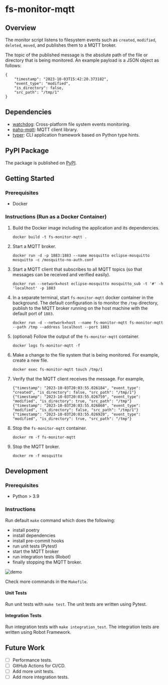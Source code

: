 # fs-monitor-mqtt

## Overview

The monitor script listens to filesystem events such as `created`, `modified`, `deleted`, `moved`, and publishes them to a MQTT broker.

The topic of the published message is the absolute path of the file or directory that is being monitored. An example payload is a JSON object as follows:

```
{
    "timestamp": "2023-10-03T15:42:20.373182",
    "event_type": "modified",
    "is_directory": false,
    "src_path": "/tmp/1"
}
```

## Dependencies

- [watchdog](https://github.com/gorakhargosh/watchdog): Cross-platform file system events monitoring.
- [paho-mqtt](https://github.com/eclipse/paho.mqtt.python): MQTT client library.
- [typer](https://github.com/tiangolo/typer): CLI application framework based on Python type hints.

## PyPI Package

The package is published on [PyPI](https://pypi.org/project/fs-monitor-mqtt/).

## Getting Started

### Prerequisites

- Docker

### Instructions (Run as a Docker Container)

1. Build the Docker image including the application and its dependencies.

    ```
    docker build -t fs-monitor-mqtt .
    ```

2. Start a MQTT broker.

    ```
    docker run -d -p 1883:1883 --name mosquitto eclipse-mosquitto mosquitto -c /mosquitto-no-auth.conf
    ```

3. Start a MQTT client that subscribes to all MQTT topics (so that messages can be received and verified easily).

    ```
    docker run --network=host eclipse-mosquitto mosquitto_sub -t '#' -h 'localhost' -p 1883
    ```

4. In a separate terminal, start `fs-monitor-mqtt` docker container in the background.
   The default configuration is to monitor the `/tmp` directory, publish to the MQTT broker running on the host machine with the default port of `1883`.

    ```
    docker run -d --network=host --name fs-monitor-mqtt fs-monitor-mqtt --path /tmp --address localhost --port 1883
    ```

5. (optional) Follow the output of the `fs-monitor-mqtt` container.

    ```
    docker logs fs-monitor-mqtt -f
    ```

6. Make a change to the file system that is being monitored. For example, create a new file.

    ```
    docker exec fs-monitor-mqtt touch /tmp/1
    ```

7. Verify that the MQTT client receives the message. For example,

    ```
    {"timestamp": "2023-10-03T20:03:55.026184", "event_type": "created", "is_directory": false, "src_path": "/tmp/1"}
    {"timestamp": "2023-10-03T20:03:55.026759", "event_type": "modified", "is_directory": true, "src_path": "/tmp"}
    {"timestamp": "2023-10-03T20:03:55.026860", "event_type": "modified", "is_directory": false, "src_path": "/tmp/1"}
    {"timestamp": "2023-10-03T20:03:55.026920", "event_type": "modified", "is_directory": true, "src_path": "/tmp"}
    ```

8. Stop the `fs-monitor-mqtt` container.

    ```
    docker rm -f fs-monitor-mqtt
    ```

9. Stop the MQTT broker.

    ```
    docker rm -f mosquitto
    ```

## Development

### Prerequisites

- Python > 3.9

### Instructions

Run default `make` command which does the following:

  - install poetry
  - install dependencies
  - install pre-commit hooks
  - run unit tests (Pytest)
  - start the MQTT broker
  - run integration tests (Robot)
  - finally stopping the MQTT broker.

![demo](assets/demo.png)

Check more commands in the `Makefile`.

#### Unit Tests

Run unit tests with `make test`. The unit tests are written using Pytest.

#### Integration Tests

Run integration tests with `make integration_test`. The integration tests are written using Robot Framework.

## Future Work

- [ ] Performance tests.
- [ ] GitHub Actions for CI/CD.
- [ ] Add more unit tests.
- [ ] Add more integration tests.
